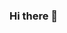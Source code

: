 ### Hi there 👋

<!--
**DaveBaan/DaveBaan** is a ✨ _special_ ✨ repository because its `README.md` (this file) appears on your GitHub profile.

Here are some ideas to get you started:

- 🔭 I’m currently working on ...
- 🌱 I’m currently learning React :React: and ReactNative :ReactNative:
- 👯 I’m looking to collaborate on Open Source projects, Frontend and Mobile App Developments.
- 🤔 I’m looking for help with Tech Internships and Jobs as a Frontend Dev.
- 💬 Ask me about HTML, CSS, JavaScript.
- 📫 How to reach me: 
      Twitter: @BaanDave
      Enail: Davebaan33@gmail.com
      LinkedIn: 
- 😄 Pronouns: He/Him
- ⚡ Fun fact: What do you do to a grieving wood?🤔💬.... Console log.😄
-->
